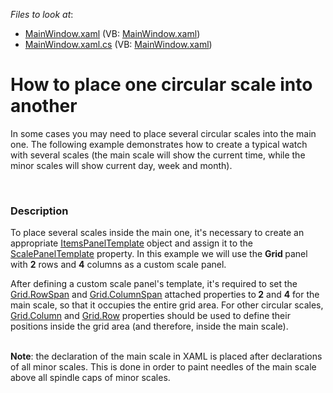 <!-- default file list -->
*Files to look at*:

* [MainWindow.xaml](./CS/MainWindow.xaml) (VB: [MainWindow.xaml](./VB/MainWindow.xaml))
* [MainWindow.xaml.cs](./CS/MainWindow.xaml.cs) (VB: [MainWindow.xaml](./VB/MainWindow.xaml))
<!-- default file list end -->
# How to place one circular scale into another


<p>In some cases you may need to place several circular scales into the main one.  The following example demonstrates how to create a typical watch with several scales (the main scale will show the current time, while the minor scales will show  current day, week and month).</p><br />



<h3>Description</h3>

<p>To place several scales inside the main one, it&#39;s necessary to create an appropriate <a href="http://msdn.microsoft.com/ru-ru/library/system.windows.controls.itemspaneltemplate.aspx"><u>ItemsPanelTemplate</u></a> object and assign it to the <a href="http://documentation.devexpress.com/#WPF/DevExpressXpfGaugesGaugeControlBase_ScalePanelTemplatetopic"><u>ScalePanelTemplate</u></a> property. In this example we will use the <strong>Grid </strong>panel with <strong>2</strong> rows and <strong>4</strong> columns as a custom scale panel. </p><p>After defining a custom scale panel&#39;s template, it&#39;s required to set the <a href="http://msdn.microsoft.com/ru-ru/library/system.windows.controls.grid.rowspan.aspx"><u>Grid.RowSpan</u></a> and <a href="http://msdn.microsoft.com/ru-ru/library/system.windows.controls.grid.columnspan.aspx"><u>Grid.ColumnSpan</u></a> attached properties to<strong> 2</strong> and <strong>4</strong> for the main scale, so that it occupies the entire grid area. For other circular scales, <a href="http://msdn.microsoft.com/en-us/library/cc917861(VS.95).aspx"><u>Grid.Column</u></a> and <a href="http://msdn.microsoft.com/en-us/library/cc917855(v=VS.96).aspx"><u>Grid.Row</u></a>  properties should be used to define their positions inside the grid area (and therefore, inside the main scale).</p><p><br />
<strong>Note</strong>: the declaration of the main scale in XAML is placed after declarations of all minor scales. This is done in order to paint needles of the main scale above all spindle caps of minor scales.</p>

<br/>


